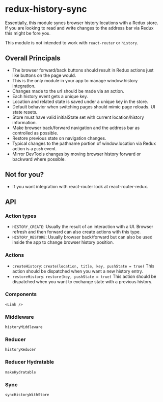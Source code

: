 # redux-history-sync

Essentially, this module syncs browser history locations with a Redux store. If you are looking to read and write changes to the address bar via Redux this might be fore you.

This module is not intended to work with `react-router` or `history`.

## Overall Principals

* The browser forward/back buttons should result in Redux actions just like buttons on the page would.
* This is the only module in your app to manage window.history integration.
* Changes made to the url should be made via an action.
* Each history event gets a unique key.
* Location and related state is saved under a unique key in the store.
* Default behavior when switching pages should mimic page reloads. UI state resets.
* Store must have valid initialState set with current location/history information.
* Make browser back/forward navigation and the address bar as controlled as possible.
* Restore previous state on navigation changes.
* Typical changes to the pathname portion of window.location via Redux action is a `push` event.
* Mirror DevTools changes by moving browser history forward or backward where possible.

## Not for you?

* If you want integration with react-router look at react-router-redux.

## API

### Action types

* `HISTORY_CREATE`: Usually the result of an interaction with a UI. Browser refresh and then forward can also create actions with this type.
* `HISTORY_RESTORE`: Usually browser back/forward but can also be used inside the app to change browser history position.

### Actions

* `createHistory`: `create(location, title, key, pushState = true)` This action should be dispatched when you want a new history entry.
* `restoreHistory`: `restore(key, pushState = true)` This action should be dispatched when you want to exchange state with a previous history.

### Components

`<Link />`

### Middleware

`historyMiddleware`

### Reducer

`historyReducer`

### Reducer Hydratable

`makeHydratable`

### Sync

`syncHistoryWithStore`
